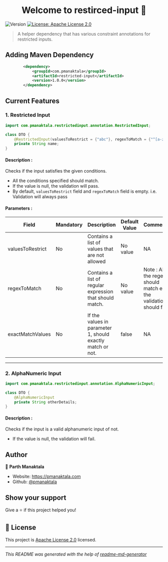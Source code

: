 <h1 align="center">Welcome to restirced-input 👋</h1>
<p>
  <img alt="Version" src="https://img.shields.io/badge/version-1.0.1-blue.svg?cacheSeconds=2592000" />
  <a href="http://www.apache.org/licenses/" target="_blank">
    <img alt="License: Apache License 2.0" src="https://img.shields.io/badge/License-Apache License 2.0-yellow.svg" />
  </a>
</p>

> A helper dependency that has various constraint annotations for restricted inputs.

## Adding Maven Dependency

```xml
        <dependency>
            <groupId>com.pmanaktala</groupId>
            <artifactId>restricted-input</artifactId>
            <version>1.0.0</version>
        </dependency>
```

## Current Features

### 1. Restricted Input
```java
import com.pmanaktala.restrictedinput.annotation.RestrictedInput;

class DTO {
    @RestrictedInput(valuesToRestrict = {"abc"}, regexToMatch = {"^[a-zA-Z]*$"}, exactMatchValues = true)
    private String name;
}
```

#### Description :

Checks if the input satisfies the given conditions.
* All the conditions specified should match.
* If the value is null, the validation will pass.
* By default, `valuesToRestrict` field and `regexToMatch` field is empty. i.e. Validation will always pass

#### Parameters : 

Field | Mandatory | Description | Default Value | Comments
--- | --- | --- | --- | ---
valuesToRestrict | No | Contains a list of values that are not allowed | No value | NA
regexToMatch | No | Contains a list of regular expression that should match. | No value | Note : All the regex should match else the validation should fail.
exactMatchValues | No |  If the values in parameter 1, should exactly match or not. | false | NA

<hr>

### 2. AlphaNumeric Input
```java
import com.pmanaktala.restrictedinput.annotation.AlphaNumericInput;

class DTO {
    @AlphaNumericInput
    private String otherDetails;
}
```
#### Description :
Checks if the input is a valid alphanumeric input of not.

* If the value is null, the validation will fail.

## Author

👤 **Parth Manaktala**

* Website: https://pmanaktala.com
* Github: [@pmanaktala](https://github.com/pmanaktala)

## Show your support

Give a ⭐️ if this project helped you!

## 📝 License
This project is [Apache License 2.0](http://www.apache.org/licenses/) licensed.

***
_This README was generated with the help of  [readme-md-generator](https://github.com/kefranabg/readme-md-generator)_

